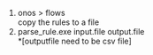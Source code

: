 
1. onos > flows <br /> 
copy the rules to a file  <br />
2.  parse_rule.exe input.file output.file <br />
*[outputfile need to be csv file]<br /> 
